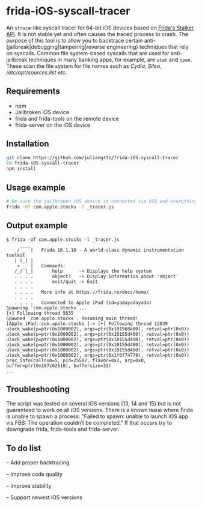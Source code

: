 # frida-iOS-syscall-tracer

An `strace`-like syscall tracer for 64-bit iOS devices based on [Frida's Stalker API](https://frida.re/docs/stalker/). It is not stable yet and often causes the traced process to crash.
The purpose of this tool is to allow you to backtrace certain anti-(jailbreak|debugging|tampering|reverse engineering) techniques that rely on syscalls.
Common file system-based syscalls that are used for anti-jailbreak techniques in many banking apps, for example, are `stat` and `open`. These scan the file system for file names such as _Cydia_, _Sileo_, _/etc/apt/sources.list_ etc.

## Requirements

- npm
- Jailbroken iOS device
- frida and frida-tools on the remote device
- frida-server on the iOS device

## Installation

```bash
git clone https://github.com/juliangrtz/frida-iOS-syscall-tracer
cd frida-iOS-syscall-tracer
npm install
```

## Usage example

```bash
# Be sure the jailbroken iOS device is connected via USB and everything is set up correctly.
frida -Uf com.apple.stocks -l _tracer.js 
```

## Output example

```text
$ frida -Uf com.apple.stocks -l _tracer.js
     ____
    / _  |   Frida 16.1.10 - A world-class dynamic instrumentation toolkit
   | (_| |
    > _  |   Commands:
   /_/ |_|       help      -> Displays the help system
   . . . .       object?   -> Display information about 'object'
   . . . .       exit/quit -> Exit
   . . . .
   . . . .   More info at https://frida.re/docs/home/
   . . . .
   . . . .   Connected to Apple iPad (id=yadayadayada)
Spawning `com.apple.stocks`...
[+] Following thread 5635
Spawned `com.apple.stocks`. Resuming main thread!
[Apple iPad::com.apple.stocks ]-> [+] Following thread 12039
ulock_wake(p=ptr(0x1000002), args=ptr(0x101568a00), retval=ptr(0x0))
ulock_wake(p=ptr(0x1000002), args=ptr(0x10155d400), retval=ptr(0x0))
ulock_wake(p=ptr(0x1000002), args=ptr(0x10155d400), retval=ptr(0x0))
ulock_wake(p=ptr(0x1000002), args=ptr(0x10155d400), retval=ptr(0x0))
ulock_wake(p=ptr(0x1000002), args=ptr(0x10155d400), retval=ptr(0x0))
ulock_wake(p=ptr(0x1000002), args=ptr(0x1f6f74778), retval=ptr(0x0))
proc_info(callnum=5, pid=25582, flavor=0x2, arg=0x0, buffer=ptr(0x187c62510), buffersize=33)
...
```

## Troubleshooting

The script was tested on several iOS versions (13, 14 and 15) but is not guaranteed to work on all iOS versions.
There is a known issue where Frida is unable to spawn a process: "Failed to spawn: unable to launch iOS app via FBS: The operation couldn’t be completed."
If that occurs try to downgrade frida, frida-tools and frida-server.

## To do list

– Add proper backtracing

– Improve code quality

– Improve stability

– Support newest iOS versions
